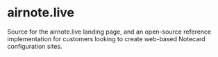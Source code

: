 # airnote.live
Source for the airnote.live landing page, and an open-source reference implementation for customers looking to create web-based Notecard configuration sites.
